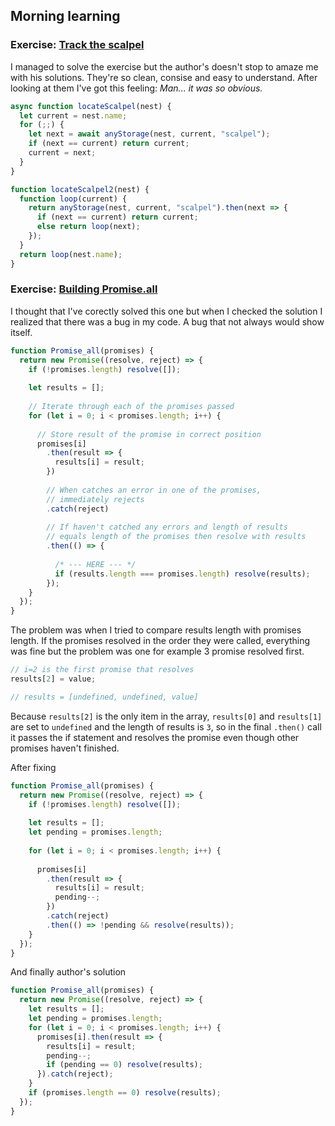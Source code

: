 ## Morning learning

### Exercise: [Track the scalpel](https://eloquentjavascript.net/code/#11.1)

I managed to solve the exercise but the author's doesn't stop to amaze me with his solutions.
They're so clean, consise and easy to understand. After looking at them I've got this feeling: 
*Man... it was so obvious.*

```javascript
async function locateScalpel(nest) {
  let current = nest.name;
  for (;;) {
    let next = await anyStorage(nest, current, "scalpel");
    if (next == current) return current;
    current = next;
  }
}

function locateScalpel2(nest) {
  function loop(current) {
    return anyStorage(nest, current, "scalpel").then(next => {
      if (next == current) return current;
      else return loop(next);
    });
  }
  return loop(nest.name);
}
```

### Exercise: [Building Promise.all](https://eloquentjavascript.net/code/#11.2)

I thought that I've corectly solved this one but when I checked the solution I realized that there was
a bug in my code. A bug that not always would show itself. 

```javascript
function Promise_all(promises) {
  return new Promise((resolve, reject) => {
    if (!promises.length) resolve([]);
    
    let results = [];
    
    // Iterate through each of the promises passed
    for (let i = 0; i < promises.length; i++) {
      
      // Store result of the promise in correct position
      promises[i]
        .then(result => {
          results[i] = result;
        })
      
        // When catches an error in one of the promises,
        // immediately rejects
        .catch(reject)
      
        // If haven't catched any errors and length of results
        // equals length of the promises then resolve with results
        .then(() => {
        
          /* --- HERE --- */
          if (results.length === promises.length) resolve(results);
        });
    }  	
  });
}
```
The problem was when I tried to compare results length with promises length. If the promises resolved in the order they were called, everything was fine but the problem was one for example 3 promise resolved first.
```javascript
// i=2 is the first promise that resolves
results[2] = value;

// results = [undefined, undefined, value]
```
Because `results[2]` is the only item in the array, `results[0]` and `results[1]` are set to `undefined`
and the length of results is `3`, so in the final `.then()` call it passes the if statement and resolves the promise
even though other promises haven't finished.

After fixing
```javascript
function Promise_all(promises) {
  return new Promise((resolve, reject) => {
    if (!promises.length) resolve([]);
    
    let results = [];
    let pending = promises.length;
    
    for (let i = 0; i < promises.length; i++) {
      
      promises[i]
        .then(result => {
          results[i] = result;
          pending--;
        })
        .catch(reject)
        .then(() => !pending && resolve(results));
    }  	
  });
}
```

And finally author's solution
```javascript
function Promise_all(promises) {
  return new Promise((resolve, reject) => {
    let results = [];
    let pending = promises.length;
    for (let i = 0; i < promises.length; i++) {
      promises[i].then(result => {
        results[i] = result;
        pending--;
        if (pending == 0) resolve(results);
      }).catch(reject);
    }
    if (promises.length == 0) resolve(results);
  });
}
```
